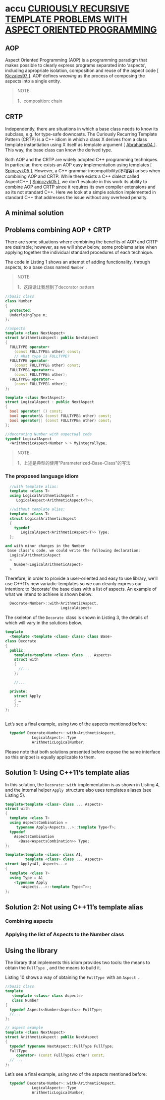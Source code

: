 # accu [CURIOUSLY RECURSIVE TEMPLATE PROBLEMS WITH ASPECT ORIENTED PROGRAMMING](https://accu.org/journals/overload/20/109/arregui_1916/)

## AOP

Aspect Oriented Programming (AOP) is a programming paradigm that makes possible to clearly express programs separated into ‘aspects’, including appropriate isolation, composition and reuse of the aspect code [ [Kiczales97 ](https://accu.org/journals/overload/20/109/arregui_1916/#[Kiczales97])]. AOP defines *weaving* as the process of composing the aspects into a single entity.

> NOTE: 
>
> 1、composition: chain

## CRTP

Independently, there are situations in which a base class needs to know its subclass, e.g. for type-safe downcasts. The Curiously Recurring Template Pattern (CRTP) is a C++ idiom in which a class X derives from a class template instantiation using X itself as template argument [ [Abrahams04 ](https://accu.org/journals/overload/20/109/arregui_1916/#[Abrahams04])]. This way, the base class can know the derived type.

Both AOP and the CRTP are widely adopted C++ programming techniques. In particular, there exists an AOP easy implementation using templates [ [Spinczyk05 ](https://accu.org/journals/overload/20/109/arregui_1916/#[Spinczyk05])]. However, a C++ grammar incompatibility(不相容) arises when combining AOP and CRTP. While there exists a C++ dialect called AspectC++ [ [Spinczyk05 ](https://accu.org/journals/overload/20/109/arregui_1916/#[Spinczyk05])], we don’t evaluate in this work its ability to combine AOP and CRTP since it requires its own compiler extensions and so its not standard C++. Here we look at a simple solution implemented in standard C++ that addresses the issue without any overhead penalty.

## A minimal solution



## Problems combining AOP + CRTP

There are some situations where combining the benefits of AOP and CRTP are desirable; however, as we will show below, some problems arise when applying together the individual standard procedures of each technique.

The code in Listing 1 shows an attempt of adding functionality, through aspects, to a base class named `Number `.

> NOTE: 
>
> 1、这段话让我想到了decorator pattern



```C++
//basic class
class Number
{
  protected:
  UnderlyingType n;
};

//aspects
template <class NextAspect>
struct ArithmeticAspect: public NextAspect
{
  FULLTYPE operator+
    (const FULLTYPE& other) const;
    // What type is FULLTYPE?
  FULLTYPE operator- 
    (const FULLTYPE& other) const;
  FULLTYPE& operator+= 
    (const FULLTYPE& other);
  FULLTYPE& operator-= 
    (const FULLTYPE& other);
};

template <class NextAspect>
struct LogicalAspect : public NextAspect
{
  bool operator! () const;
  bool operator&& (const FULLTYPE& other) const;
  bool operator|| (const FULLTYPE& other) const;
};

//decorating Number with aspectual code
typedef LogicalAspect
  <ArithmeticAspect<Number > > MyIntegralType;
```

> NOTE:
>
> 1、上述是典型的使用"Parameterized-Base-Class"的写法

### The proposed language idiom

```C++
  //with template alias:
  template <class T>
  using LogicalArithmeticAspect =
     LogicalAspect<ArithmeticAspect<T>>;

  //without template alias:
  template <class T>
  struct LogicalArithmeticAspect
  {
    typedef 
       LogicalAspect<ArithmeticAspect<T>> Type;
  };

and with minor changes in the Number
 base class’s code, we could write the following declaration:
  LogicalArithmeticAspect
  <
    Number<LogicalArithmeticAspect>
  >
```



Therefore, in order to provide a user-oriented and easy to use library, we'll use C++11’s new variadic-templates so we can cleanly express our intention: to ‘decorate’ the base class with a list of aspects. An example of what we intend to achieve is shown below:

```C++
  Decorate<Number>::with<ArithmeticAspect,
                         LogicalAspect>
```



The skeleton of the `Decorate `class is shown in Listing 3, the details of which will vary in the solutions below.

```C++
template
  <template <template <class> class> class Base>
class Decorate
{
  public:
    template<template <class> class ... Aspects>
    struct with
    {
      //...
    };

    //...

  private:
    struct Apply 
    { … 
    };
};
	
```







Let’s see a final example, using two of the aspects mentioned before:

```c++
  typedef Decorate<Number>::with<ArithmeticAspect,
            LogicalAspect>::Type
			ArithmeticLogicalNumber;
```

Please note that both solutions presented before expose the same interface so this snippet is equally applicable to them.



## Solution 1: Using C++11’s template alias

In this solution, the `Decorate::with `implementation is as shown in Listing 4, and the internal helper `Apply `structure also uses templates aliases (see Listing 5).

```C++
template<template <class> class ... Aspects>
struct with
{
  template <class T>
  using AspectsCombination = 
     typename Apply<Aspects...>::template Type<T>;
  typedef
    AspectsCombination
      <Base<AspectsCombination>> Type;
};
```



```C++
template<template <class> class A1,
         template <class> class ... Aspects>
struct Apply<A1, Aspects...>
{
  template <class T>
  using Type = A1
    <typename Apply
       <Aspects...>::template Type<T>>;
};
```

## Solution 2: Not using C++11’s template alias

### Combining aspects

### Applying the list of Aspects to the Number class

## Using the library

The library that implements this idiom provides two tools: the means to obtain the `FullType `, and the means to build it.

Listing 10 shows a way of obtaining the `FullType `with an `Aspect `.

```C++
//basic class
template 
   <template <class> class Aspects>
   class Number
{
  typedef Aspects<Number<Aspects>> FullType;
  //...
};

// aspect example
template <class NextAspect>
struct ArithmeticAspect: public NextAspect
{
  typedef typename NextAspect::FullType FullType;
  FullType
     operator+ (const FullType& other) const;
  // ...
};
```

Let’s see a final example, using two of the aspects mentioned before:

```c++
  typedef Decorate<Number>::with<ArithmeticAspect,
            LogicalAspect>::Type
			ArithmeticLogicalNumber;
```